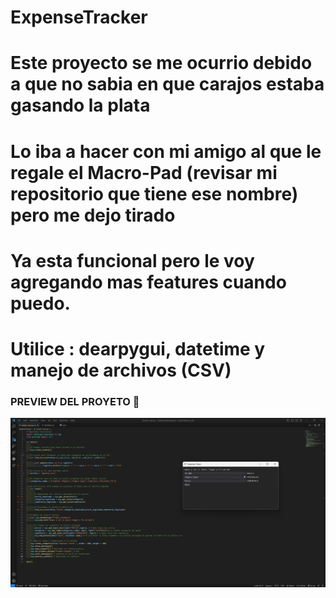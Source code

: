 # ExpenseTracker
# Este proyecto se me ocurrio debido a que no sabia en que carajos estaba gasando la plata 
# Lo iba a hacer con mi amigo al que le regale el Macro-Pad (revisar mi repositorio que tiene ese nombre) pero me dejo tirado
# Ya esta funcional pero le voy agregando mas features cuando puedo. 
# Utilice : dearpygui, datetime y manejo de archivos (CSV)

### PREVIEW DEL PROYETO 👀 ##
![img](Preview.png)